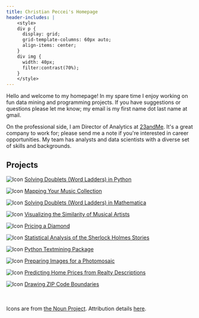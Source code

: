 ```yaml
---
title: Christian Peccei's Homepage
header-includes: |
    <style>
    div p {
      display: grid;
      grid-template-columns: 60px auto;
      align-items: center;
    }
    div img {
      width: 40px;
      filter:contrast(70%);
    }
    </style>
---
```


Hello and welcome to my homepage! In my spare time I enjoy working on fun data
mining and programming projects. If you have suggestions or questions please let
me know; my email is my first name dot last name at gmail.

On the professional side, I am Director of Analytics at
[23andMe](https://www.23andme.com). It's a great company to work for; please
send me a note if you're interested in career opportunities. My team has
analysts and data scientists with a diverse set of skills and backgrounds.

## Projects

<div>

![Icon](/doublets-in-python/icon.png)
[Solving Doublets (Word Ladders) in Python](/doublets-in-python/)

![Icon](/musicmap/icon.png)
[Mapping Your Music Collection](/musicmap/)

![Icon](/doublets/icon.png)
[Solving Doublets (Word Ladders) in Mathematica](/doublets/)

![Icon](/artistmap/icon.png)
[Visualizing the Similarity of Musical Artists](/artistmap/)

![Icon](/diamonds/icon.png)
[Pricing a Diamond](/diamonds/)

![Icon](/holmes/icon.png)
[Statistical Analysis of the Sherlock Holmes Stories](/holmes/)

![Icon](/textmining/icon.png)
[Python Textmining Package](/textmining/)

![Icon](/mosaic/icon.png)
[Preparing Images for a Photomosaic](/mosaic/)

![Icon](/homeprice/icon.png)
[Predicting Home Prices from Realty Descriptions](/homeprice/)

![Icon](/zipmap/icon.png)
[Drawing ZIP Code Boundaries](/zipmap/)

</div>

<br><br>
Icons are from [the Noun Project](https://thenounproject.com/).
Attribution details [here](/icons).
